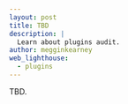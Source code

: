 ```yaml
---
layout: post
title: TBD
description: |
  Learn about plugins audit.
author: megginkearney
web_lighthouse:
  - plugins
---
```


TBD.